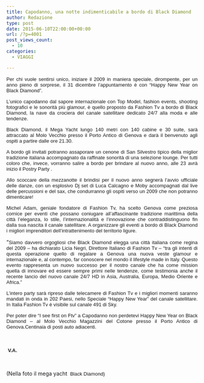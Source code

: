 ```yaml
---
title: Capodanno, una notte indimenticabile a bordo di Black Diamond
author: Redazione
type: post
date: 2015-06-10T22:00:00+00:00
url: /?p=4001
post_views_count:
  - 10
categories:
  - VIAGGI

---
```

<p style="text&#45;align: justify; ">
  <font face="Tahoma, sans&#45;serif"><font size="2">Per chi vuole sentirsi unico, iniziare il 2009 in maniera speciale, dirompente, per un anno pieno di sorprese, il 31 dicembre l&rsquo;appuntamento &egrave; con &ldquo;Happy New Year on Black Diamond&rdquo;.</font></font>
</p>

<p align="justify">
  <font face="Tahoma, sans&#45;serif"><font size="2">L&rsquo;unico capodanno dal sapore internazionale con Top Model, fashion events, shooting fotografici e le sonorit&agrave; pi&ugrave; glamour, &egrave; quello proposto da Fashion Tv a bordo di Black Diamond, la nave da crociera del canale satellitare dedicato 24/7 alla moda e alle tendenze.</font></font>
</p>

<p align="justify">
  <font face="Tahoma, sans&#45;serif"><font size="2">Black Diamond, il Mega Yacht lungo 140 metri con 140 cabine e 30 suite, sar&agrave; attraccato al Molo Vecchio presso il Porto Antico di Genova e dar&agrave; il benvenuto agli ospiti a partire dalle ore 21.30. </font></font>
</p>

<p align="justify">
  <font face="Tahoma, sans&#45;serif"><font size="2">A bordo gli invitati potranno assaporare un cenone di San Silvestro tipico della miglior tradizione italiana accompagnato da raffinate sonorit&agrave; di una selezione lounge. Per tutti coloro che, invece, vorranno salire a bordo per brindare al nuovo anno, alle 23 avr&agrave; inizio il Postry Party .</font></font>
</p>

<p align="justify">
  <font face="Tahoma, sans&#45;serif"><font size="2">Allo scoccare della mezzanotte il brindisi per il nuovo anno segner&agrave; l&rsquo;avvio ufficiale delle danze, con un esplosivo Dj set di Luca Calcagno e Moby accompagnati dal live delle percussioni e del sax, che condurranno gli ospiti verso un 2009 che non potranno dimenticare! </font></font>
</p>

<p align="justify">
  <font face="Tahoma, sans&#45;serif"><font size="2">Michel Adam, geniale fondatore di Fashion Tv, ha scelto Genova come preziosa cornice per eventi che possano coniugare all&rsquo;affascinante tradizione marittima della citt&agrave; l&rsquo;eleganza, lo stile, l&rsquo;internazionalit&agrave; e l&rsquo;innovazione che contraddistinguono fin dalla sua nascita il canale satellitare. A organizzare gli eventi a bordo di Black Diamond i migliori imprenditori dell&rsquo;intrattenimento del territorio ligure.</font></font>
</p>

<p align="justify">
  &ldquo;<font face="Tahoma, sans&#45;serif"><font size="2">Siamo davvero orgogliosi che Black Diamond elegga una citt&agrave; italiana come regina del 2009 &ndash; ha dichiarato Licia Negri, Direttore Italiano di Fashion Tv &ndash; &ldquo;tra gli intenti di questa operazione quello di regalare a Genova una nuova veste glamour e internazionale e, al contempo, far conoscere nel mondo il lifestyle made in Italy. Questo evento rappresenta un nuovo successo per il nostro canale che ha come mission quella di innovare ed essere sempre primi nelle tendenze, come testimonia anche il recente lancio del nuovo canale 24/7 HD in Asia, Australia, Europa, Medio Oriente e Africa.&rdquo;</font></font>
</p>

<p align="justify">
  <font face="Tahoma, sans&#45;serif"><font size="2">L&rsquo;intero party sar&agrave; ripreso dalle telecamere di Fashion Tv e i migliori momenti saranno mandati in onda in 202 Paesi, nello Speciale &ldquo;Happy New Year&rdquo; del canale satellitare. In Italia Fashion Tv &egrave; visibile sul canale 491 di Sky.</font></font>
</p>

<p align="justify">
  <font face="Tahoma, sans&#45;serif"><font size="2">Per poter dire &ldquo;I see first on Ftv&rdquo; a Capodanno non perdetevi Happy New Year on Black Diamond &ndash; al Molo Vecchio Magazzini del Cotone presso il Porto Antico di Genova.Centinaia di posti auto adiacenti.</font></font>
</p>

<p align="justify">
  &nbsp;
</p>

<p align="justify">
  &nbsp;<font face="Tahoma, sans&#45;serif"><font size="2"><strong>V.A.</strong></font></font>
</p>

<p align="justify">
  &nbsp;
</p>

<p align="justify">
  (Nella foto il mega yacht&nbsp;<span class="Apple&#45;style&#45;span" style="font&#45;family: Arial; font&#45;size: 13px; white&#45;space: pre; &#45;webkit&#45;border&#45;horizontal&#45;spacing: 2px; &#45;webkit&#45;border&#45;vertical&#45;spacing: 2px; "> Black Diamond)</span>
</p>